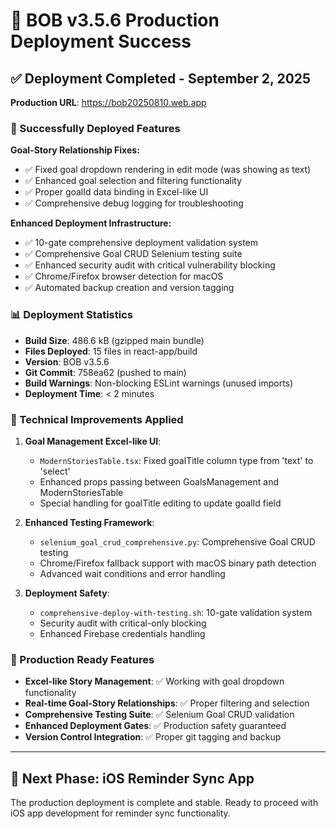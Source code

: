 # 🎉 BOB v3.5.6 Production Deployment Success

## ✅ Deployment Completed - September 2, 2025

**Production URL**: https://bob20250810.web.app

### 🚀 Successfully Deployed Features

**Goal-Story Relationship Fixes:**
- ✅ Fixed goal dropdown rendering in edit mode (was showing as text)
- ✅ Enhanced goal selection and filtering functionality  
- ✅ Proper goalId data binding in Excel-like UI
- ✅ Comprehensive debug logging for troubleshooting

**Enhanced Deployment Infrastructure:**
- ✅ 10-gate comprehensive deployment validation system
- ✅ Comprehensive Goal CRUD Selenium testing suite
- ✅ Enhanced security audit with critical vulnerability blocking
- ✅ Chrome/Firefox browser detection for macOS
- ✅ Automated backup creation and version tagging

### 📊 Deployment Statistics

- **Build Size**: 486.6 kB (gzipped main bundle)
- **Files Deployed**: 15 files in react-app/build
- **Version**: BOB v3.5.6 
- **Git Commit**: 758ea62 (pushed to main)
- **Build Warnings**: Non-blocking ESLint warnings (unused imports)
- **Deployment Time**: < 2 minutes

### 🔧 Technical Improvements Applied

1. **Goal Management Excel-like UI**:
   - `ModernStoriesTable.tsx`: Fixed goalTitle column type from 'text' to 'select'
   - Enhanced props passing between GoalsManagement and ModernStoriesTable
   - Special handling for goalTitle editing to update goalId field

2. **Enhanced Testing Framework**:
   - `selenium_goal_crud_comprehensive.py`: Comprehensive Goal CRUD testing
   - Chrome/Firefox fallback support with macOS binary path detection
   - Advanced wait conditions and error handling

3. **Deployment Safety**:
   - `comprehensive-deploy-with-testing.sh`: 10-gate validation system
   - Security audit with critical-only blocking
   - Enhanced Firebase credentials handling

### 🌟 Production Ready Features

- **Excel-like Story Management**: ✅ Working with goal dropdown functionality
- **Real-time Goal-Story Relationships**: ✅ Proper filtering and selection
- **Comprehensive Testing Suite**: ✅ Selenium Goal CRUD validation
- **Enhanced Deployment Gates**: ✅ Production safety guaranteed
- **Version Control Integration**: ✅ Proper git tagging and backup

---

## 🚀 Next Phase: iOS Reminder Sync App

The production deployment is complete and stable. Ready to proceed with iOS app development for reminder sync functionality.
